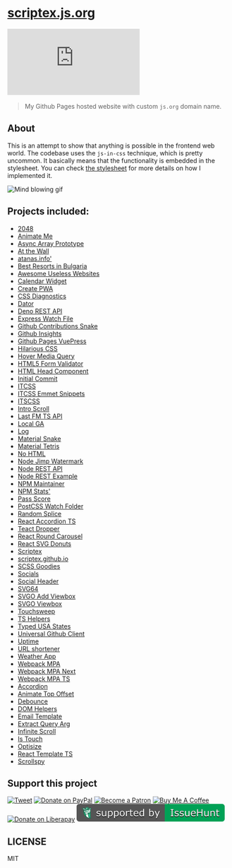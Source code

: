 # [scriptex.js.org](https://scriptex.js.org)

[![Analytics](https://ga-beacon.appspot.com/UA-83446952-1/github.com/scriptex/scriptex.github.io/README.md)](https://github.com/scriptex/scriptex.github.io/)

> My Github Pages hosted website with custom `js.org` domain name.

## About

This is an attempt to show that anything is possible in the frontend web world.
The codebase uses the `js-in-css` technique, which is pretty uncommon.
It basically means that the functionality is embedded in the stylesheet.
You can check [the stylesheet](https://github.com/scriptex/scriptex.github.io/blob/master/style.css) for more details on how I implemented it.

![Mind blowing gif](https://media2.giphy.com/media/Um3ljJl8jrnHy/200.gif)

## Projects included:

- [2048](https://scriptex.js.org/2048)
- [Animate Me](https://scriptex.js.org/AnimateMe)
- [Async Array Prototype](https://scriptex.js.org/async-array-prototype)
- [At the Wall](https://scriptex.js.org/at-the-wall)
- [atanas.info'](https://scriptex.js.org/atanas.info)
- [Best Resorts in Bulgaria](https://scriptex.js.org/best-resorts-in-bulgaria)
- [Awesome Useless Websites](https://scriptex.js.org/awesome-useless-websites)
- [Calendar Widget](https://scriptex.js.org/calendar-widget)
- [Create PWA](https://scriptex.js.org/create-pwa)
- [CSS Diagnostics](https://scriptex.js.org/css-diagnostics)
- [Dator](https://scriptex.js.org/dator)
- [Deno REST API](https://scriptex.js.org/deno-rest-api)
- [Express Watch File](https://scriptex.js.org/express-watch-file/)
- [Github Contributions Snake](https://scriptex.js.org/github-contributions-snake)
- [Github Insights](https://scriptex.js.org/github-insights)
- [Github Pages VuePress](https://scriptex.js.org/github-pages-vuepress)
- [Hilarious CSS](https://scriptex.js.org/hilarious-css)
- [Hover Media Query](https://scriptex.js.org/hover-media-query)
- [HTML5 Form Validator](https://scriptex.js.org/html5-form-validator)
- [HTML Head Component](https://scriptex.js.org/html-head-component)
- [Initial Commit](https://scriptex.js.org/initial-commit)
- [ITCSS](https://scriptex.js.org/itcss)
- [ITCSS Emmet Snippets](https://scriptex.js.org/itcss-emmet-snippets)
- [ITSCSS](https://scriptex.js.org/itscss)
- [Intro Scroll](https://scriptex.js.org/IntroScroll)
- [Last FM TS API](https://scriptex.js.org/lastfm-ts-api)
- [Local GA](https://scriptex.js.org/localga)
- [Log](https://scriptex.js.org/log)
- [Material Snake](https://scriptex.js.org/material-snake)
- [Material Tetris](https://scriptex.js.org/material-tetris)
- [No HTML](https://scriptex.js.org/no-html)
- [Node Jimp Watermark](https://scriptex.js.org/node-jimp-watermark)
- [Node REST API](https://scriptex.js.org/node-rest-api)
- [Node REST Example](https://scriptex.js.org/node-rest-example)
- [NPM Maintainer](https://scriptex.js.org/npm-maintainer)
- [NPM Stats'](https://scriptex.js.org/npm-stats)
- [Pass Score](https://scriptex.js.org/pass-score)
- [PostCSS Watch Folder](https://scriptex.js.org/postcss-watch-folder/)
- [Random Splice](https://scriptex.js.org/random-splice)
- [React Accordion TS](https://scriptex.js.org/react-accordion-ts)
- [Teact Dropper](https://scriptex.js.org/react-dropper)
- [React Round Carousel](https://scriptex.js.org/react-round-carousel)
- [React SVG Donuts](https://scriptex.js.org/react-svg-donuts)
- [Scriptex](https://scriptex.js.org/scriptex)
- [scriptex.github.io](https://scriptex.js.org/scriptex.github.io)
- [SCSS Goodies](https://scriptex.js.org/scss-goodies)
- [Socials](https://scriptex.js.org/socials)
- [Social Header](https://scriptex.js.org/social-header)
- [SVG64](https://scriptex.js.org/svg64)
- [SVGO Add Viewbox](https://scriptex.js.org/svgo-add-viewbox)
- [SVGO Viewbox](https://scriptex.js.org/svgo-viewbox)
- [Touchsweep](https://scriptex.js.org/touchsweep)
- [TS Helpers](https://scriptex.js.org/ts-helpers)
- [Typed USA States](https://scriptex.js.org/typed-usa-states)
- [Universal Github Client](https://scriptex.js.org/universal-github-client)
- [Uptime](https://scriptex.js.org/uptime)
- [URL shortener](https://scriptex.js.org/url-shortener)
- [Weather App](https://scriptex.js.org/weather-app)
- [Webpack MPA](https://scriptex.js.org/webpack-mpa)
- [Webpack MPA Next](https://scriptex.js.org/webpack-mpa-next)
- [Webpack MPA TS](https://scriptex.js.org/webpack-mpa-ts)
- [Accordion](https://three11.github.io/accordion/)
- [Animate Top Offset](https://three11.github.io/animate-top-offset/)
- [Debounce](https://three11.github.io/debounce/)
- [DOM Helpers](https://three11.github.io/dom-helpers/)
- [Email Template](https://three11.github.io/email-template/)
- [Extract Query Arg](https://three11.github.io/extract-query-arg/)
- [Infinite Scroll](https://three11.github.io/infinite-scroll/)
- [Is Touch](https://three11.github.io/istouch)
- [Optisize](https://three11.github.io/optisize)
- [React Template TS](https://three11.github.io/react-template-ts/)
- [Scrollspy](https://three11.github.io/scrollspy/)

## Support this project

[![Tweet](https://img.shields.io/badge/Tweet-Share_this_repository-blue.svg?style=flat-square&logo=twitter&color=38A1F3)](https://twitter.com/intent/tweet?text=Checkout%20this%20awesome%20software%20project%3A&url=https%3A%2F%2Fgithub.com%2Fscriptex%2Fscriptex.github.io&via=scriptexbg&hashtags=software%2Cgithub%2Ccode%2Cawesome)
[![Donate on PayPal](https://img.shields.io/badge/Donate-Support_me_on_PayPal-blue.svg?style=flat-square&logo=paypal&color=222d65)](https://www.paypal.me/scriptex)
[![Become a Patron](https://img.shields.io/badge/Become_Patron-Support_me_on_Patreon-blue.svg?style=flat-square&logo=patreon&color=e64413)](https://www.patreon.com/atanas)
[![Buy Me A Coffee](https://img.shields.io/badge/Donate-Buy%20me%20a%20coffee-yellow.svg?logo=ko-fi)](https://ko-fi.com/scriptex)
[![Donate on Liberapay](https://img.shields.io/liberapay/receives/scriptex.svg?logo=liberapay)](https://liberapay.com/scriptex/)
[![Donate on Issuehunt](https://raw.githubusercontent.com/BoostIO/issuehunt-materials/master/v1/issuehunt-shield-v1.svg)](https://issuehunt.io/r/scriptex/scriptex.github.io)

## LICENSE

MIT

